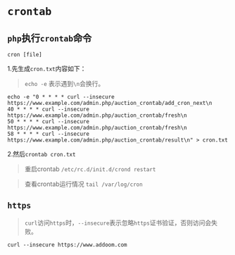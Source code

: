 # `crontab`

## `php`执行`crontab`命令
`cron [file]`

1.先生成`cron.txt`内容如下：

> `echo -e` 表示遇到`\n`会换行。

```
echo -e "0 * * * * curl --insecure https://www.example.com/admin.php/auction_crontab/add_cron_next\n
40 * * * * curl --insecure https://www.example.com/admin.php/auction_crontab/fresh\n
50 * * * * curl --insecure https://www.example.com/admin.php/auction_crontab/fresh\n
58 * * * * curl --insecure https://www.example.com/admin.php/auction_crontab/result\n" > cron.txt
```

2.然后`crontab cron.txt`

> 重启crontab `/etc/rc.d/init.d/crond restart`

> 查看crontab运行情况 `tail /var/log/cron`

## `https`
> `curl`访问`https`时，`--insecure`表示忽略`https`证书验证，否则访问会失败。

`curl --insecure https://www.addoom.com`